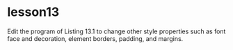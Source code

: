 # lesson13

Edit the program of Listing 13.1 to change other style properties such as font face and decoration, element borders, padding, and margins.
